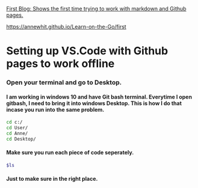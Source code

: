 [First Blog: Shows the first time trying to work with markdown and Github pages.](https://annewhit.github.io/Learn-on-the-Go/first)

<https://annewhit.github.io/Learn-on-the-Go/first>

# **Setting up VS.Code with Github pages to work offline**

### Open your terminal and go to Desktop.

#### I am working in windows 10 and have Git bash terminal.  Everytime I open gitbash, I need to bring it into windows Desktop. This is how I do that incase you run into the same problem.
```bash
cd c:/
cd User/
cd Anne/
cd Desktop/
```
#### Make sure you run each piece of code seperately. 
```bash
$ls
```
#### Just to make sure in the right place.


